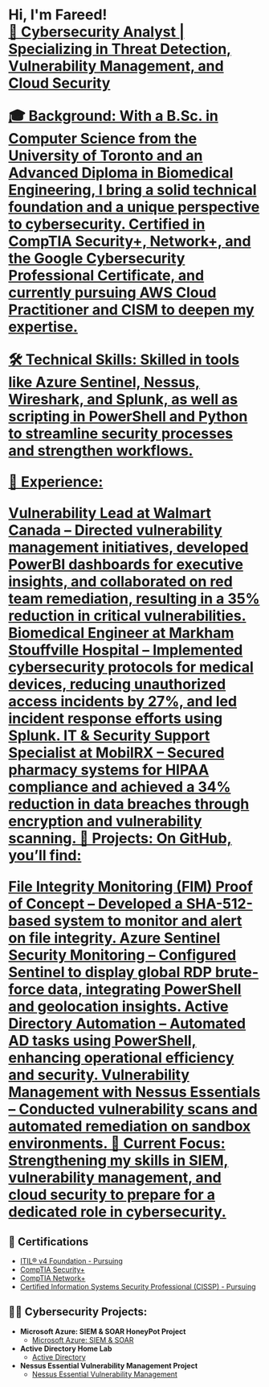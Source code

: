 <h1>Hi, I'm Fareed! <br/><a href="https://github.com/FareedHussaini"> <a href="https://www.linkedin.com/in/fareed-hussaini/">👋 Cybersecurity Analyst | Specializing in Threat Detection, Vulnerability Management, and Cloud Security

🎓 Background: With a B.Sc. in Computer Science from the University of Toronto and an Advanced Diploma in Biomedical Engineering, I bring a solid technical foundation and a unique perspective to cybersecurity. Certified in CompTIA Security+, Network+, and the Google Cybersecurity Professional Certificate, and currently pursuing AWS Cloud Practitioner and CISM to deepen my expertise.

🛠️ Technical Skills: Skilled in tools like Azure Sentinel, Nessus, Wireshark, and Splunk, as well as scripting in PowerShell and Python to streamline security processes and strengthen workflows.

💼 Experience:

Vulnerability Lead at Walmart Canada – Directed vulnerability management initiatives, developed PowerBI dashboards for executive insights, and collaborated on red team remediation, resulting in a 35% reduction in critical vulnerabilities.
Biomedical Engineer at Markham Stouffville Hospital – Implemented cybersecurity protocols for medical devices, reducing unauthorized access incidents by 27%, and led incident response efforts using Splunk.
IT & Security Support Specialist at MobilRX – Secured pharmacy systems for HIPAA compliance and achieved a 34% reduction in data breaches through encryption and vulnerability scanning.
📂 Projects: On GitHub, you’ll find:

File Integrity Monitoring (FIM) Proof of Concept – Developed a SHA-512-based system to monitor and alert on file integrity.
Azure Sentinel Security Monitoring – Configured Sentinel to display global RDP brute-force data, integrating PowerShell and geolocation insights.
Active Directory Automation – Automated AD tasks using PowerShell, enhancing operational efficiency and security.
Vulnerability Management with Nessus Essentials – Conducted vulnerability scans and automated remediation on sandbox environments.
🌱 Current Focus: Strengthening my skills in SIEM, vulnerability management, and cloud security to prepare for a dedicated role in cybersecurity.</a></h1>
  


<h2>🥇 Certifications</h2>

- [ITIL® v4 Foundation - Pursuing]()
- [CompTIA Security+]()
- [CompTIA Network+]()
- [Certified Information Systems Security Professional (CISSP) - Pursuing]()
  
<h2>👨‍💻 Cybersecurity Projects:</h2>

- <b>Microsoft Azure: SIEM & SOAR HoneyPot Project</b>
  - [Microsoft Azure: SIEM & SOAR]()
- <b>Active Directory Home Lab</b>
  - [Active Directory]()
- <b>Nessus Essential Vulnerability Management Project</b>
  - [Nessus Essential Vulnerability Management]()


